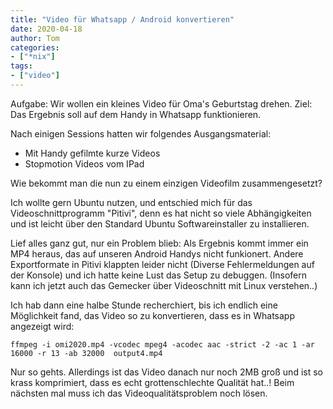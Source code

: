 ```yaml
---
title: "Video für Whatsapp / Android konvertieren"
date: 2020-04-18
author: Tom
categories:
- ["*nix"]
tags:
- ["video"]
---
```


Aufgabe: Wir wollen ein kleines Video für Oma's Geburtstag drehen.
Ziel: Das Ergebnis soll auf dem Handy in Whatsapp funktionieren.

Nach einigen Sessions hatten wir folgendes Ausgangsmaterial: 

* Mit Handy gefilmte kurze Videos
* Stopmotion Videos vom IPad

Wie bekommt man die nun zu einem einzigen Videofilm zusammengesetzt?

Ich wollte gern Ubuntu nutzen, und entschied mich für das Videoschnittprogramm "Pitivi", denn es hat nicht so viele Abhängigkeiten und ist leicht über den Standard Ubuntu Softwareinstaller zu installieren.

Lief alles ganz gut, nur ein Problem blieb: Als Ergebnis kommt immer ein MP4 heraus, das auf unseren Android Handys nicht funkionert. Andere Exportformate in Pitivi klappten leider nicht (Diverse Fehlermeldungen auf der Konsole) und ich hatte keine Lust das Setup zu debuggen. 
(Insofern kann ich jetzt auch das Gemecker über Videoschnitt mit Linux verstehen..)

Ich hab dann eine halbe Stunde recherchiert, bis ich endlich eine Möglichkeit fand, das Video so zu konvertieren, dass es in Whatsapp angezeigt wird: 

    ffmpeg -i omi2020.mp4 -vcodec mpeg4 -acodec aac -strict -2 -ac 1 -ar 16000 -r 13 -ab 32000  output4.mp4

Nur so gehts. Allerdings ist das Video danach nur noch 2MB groß und ist so krass komprimiert, dass es echt grottenschlechte Qualität hat..!
Beim nächsten mal muss ich das Videoqualitätsproblem noch lösen.
